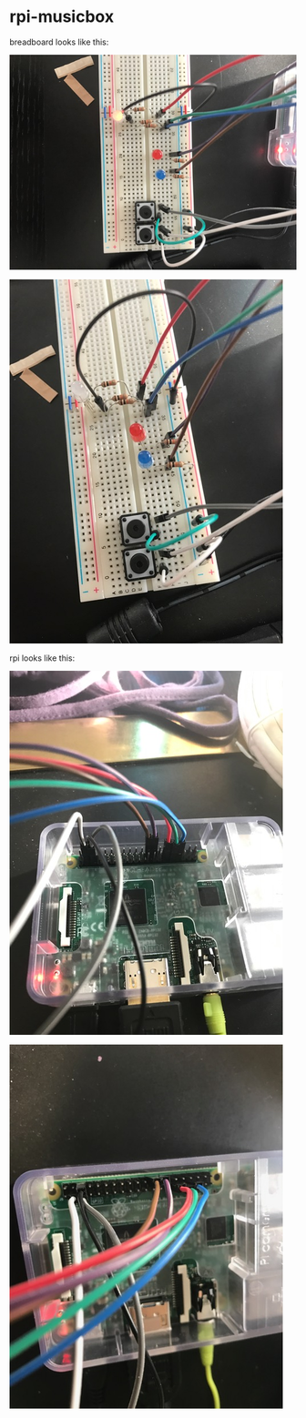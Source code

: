 # rpi-musicbox

breadboard looks like this:
    
![Alt text](images/breadboard1.JPG "breadboard1")

![Alt text](images/breadboard2.JPG "breadboard2")


rpi looks like this:

![Alt text](images/rpi1.JPG "rpi1")

![Alt text](images/rpi2.JPG "rpi2")
